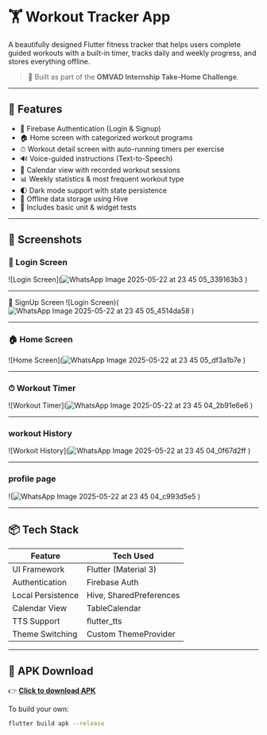 # 🏋️ Workout Tracker App

A beautifully designed Flutter fitness tracker that helps users complete guided workouts with a built-in timer, tracks daily and weekly progress, and stores everything offline.

> 🔨 Built as part of the **OMVAD Internship Take-Home Challenge**.

---

## 🚀 Features

- 🔐 Firebase Authentication (Login & Signup)
- 🏠 Home screen with categorized workout programs
- ⏱ Workout detail screen with auto-running timers per exercise
- 🔊 Voice-guided instructions (Text-to-Speech)
- 📆 Calendar view with recorded workout sessions
- 📊 Weekly statistics & most frequent workout type
- 🌓 Dark mode support with state persistence
- 💾 Offline data storage using Hive
- 🧪 Includes basic unit & widget tests

---

## 📸 Screenshots

### 🔐 Login Screen
![Login Screen](![WhatsApp Image 2025-05-22 at 23 45 05_339163b3](https://github.com/user-attachments/assets/5bf2dc93-5580-46d4-ad98-4e76c28726de)
)


--- 

🔐 SignUp Screen
![Login Screen)(![WhatsApp Image 2025-05-22 at 23 45 05_4514da58](https://github.com/user-attachments/assets/9aab93c7-a897-422f-84a4-2145e300d507)
)


---

### 🏠 Home Screen
![Home Screen](![WhatsApp Image 2025-05-22 at 23 45 05_df3a1b7e](https://github.com/user-attachments/assets/a06730e1-641e-4eeb-a8b3-90b3f851ece1)
)



---

### ⏱ Workout Timer
![Workout Timer](![WhatsApp Image 2025-05-22 at 23 45 04_2b91e6e6](https://github.com/user-attachments/assets/d1498bd6-2c2f-4d8d-b06e-04b08c108d72)
)



---

### workout History
![Workoit History](![WhatsApp Image 2025-05-22 at 23 45 04_0f67d2ff](https://github.com/user-attachments/assets/5bd34eb5-78ac-4e2d-8955-f8ad601b9590)
)



---

### profile page
!(![WhatsApp Image 2025-05-22 at 23 45 04_c993d5e5](https://github.com/user-attachments/assets/fca910dd-7a8b-4aa6-b5bd-98ab9be0dd83)
)



---



## 📦 Tech Stack

| Feature           | Tech Used               |
|-------------------|-------------------------|
| UI Framework      | Flutter (Material 3)    |
| Authentication    | Firebase Auth           |
| Local Persistence | Hive, SharedPreferences |
| Calendar View     | TableCalendar           |
| TTS Support       | flutter_tts             |
| Theme Switching   | Custom ThemeProvider    |

---

## 📱 APK Download

👉 [**Click to download APK**](https://drive.google.com/drive/folders/1LglPo21beexeyWOGC3ItlTsyD2sh5Adh?usp=sharing)

To build your own:

```bash
flutter build apk --release
